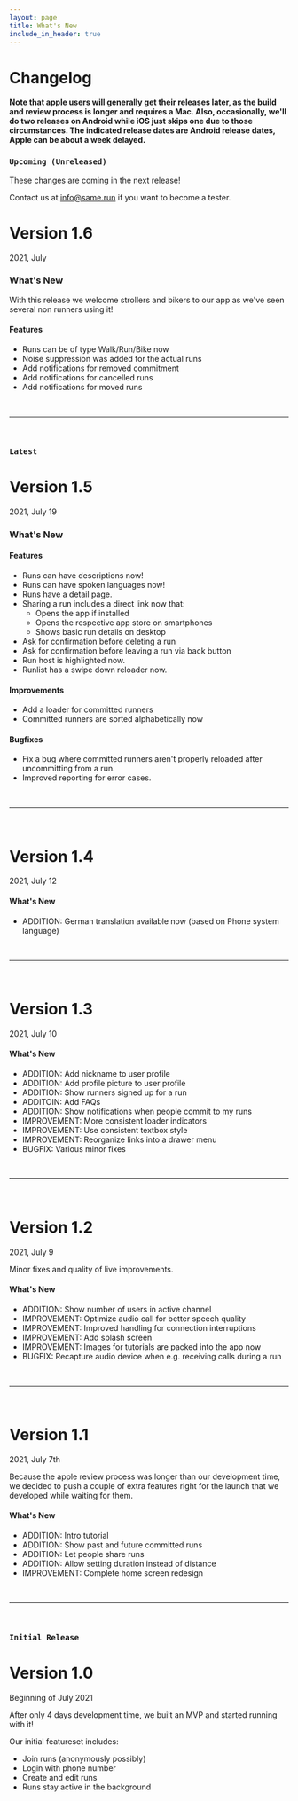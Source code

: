 ```yaml
---
layout: page
title: What's New
include_in_header: true
---
```


# Changelog

**Note that apple users will generally get their releases later, as the build and review process is longer and requires a Mac. Also, occasionally, we'll do two releases on Android while iOS just skips one due to those circumstances. The indicated release dates are Android release dates, Apple can be about a week delayed.**

### `Upcoming (Unreleased)`

These changes are coming in the next release!

Contact us at <info@same.run> if you want to become a tester.

# **Version 1.6**
2021, July

### What's New

With this release we welcome strollers and bikers to our app as we've seen
several non runners using it!

#### Features

- Runs can be of type Walk/Run/Bike now
- Noise suppression was added for the actual runs
- Add notifications for removed commitment
- Add notifications for cancelled runs
- Add notifications for moved runs

<br>

________
<br>


### `Latest`

# **Version 1.5**
2021, July 19

### What's New

#### Features

- Runs can have descriptions now!
- Runs can have spoken languages now!
- Runs have a detail page.
- Sharing a run includes a direct link now that:
    - Opens the app if installed
    - Opens the respective app store on smartphones
    - Shows basic run details on desktop
- Ask for confirmation before deleting a run
- Ask for confirmation before leaving a run via back button
- Run host is highlighted now.
- Runlist has a swipe down reloader now.

#### Improvements

- Add a loader for committed runners
- Committed runners are sorted alphabetically now

#### Bugfixes

- Fix a bug where committed runners aren't properly reloaded after uncommitting from a run.
- Improved reporting for error cases.

<br>

________
<br>


# **Version 1.4**
2021, July 12

#### What's New

- ADDITION: German translation available now (based on Phone system language)

<br>

________
<br>

# **Version 1.3**
2021, July 10

#### What's New

- ADDITION: Add nickname to user profile
- ADDITION: Add profile picture to user profile
- ADDITION: Show runners signed up for a run
- ADDITOIN: Add FAQs
- ADDITION: Show notifications when people commit to my runs
- IMPROVEMENT: More consistent loader indicators
- IMPROVEMENT: Use consistent textbox style
- IMPROVEMENT: Reorganize links into a drawer menu
- BUGFIX: Various minor fixes

<br>

________
<br>

# **Version 1.2**
2021, July 9

Minor fixes and quality of live improvements.

#### What's New

- ADDITION: Show number of users in active channel
- IMPROVEMENT: Optimize audio call for better speech quality
- IMPROVEMENT: Improved handling for connection interruptions
- IMPROVEMENT: Add splash screen
- IMPROVEMENT: Images for tutorials are packed into the app now
- BUGFIX: Recapture audio device when e.g. receiving calls during a run

<br>

________
<br>

# **Version 1.1**
2021, July 7th

Because the apple review process was longer than our development time, we
decided to push a couple of extra features right for the launch that we
developed while waiting for them.

#### What's New

- ADDITION: Intro tutorial
- ADDITION: Show past and future committed runs
- ADDITION: Let people share runs
- ADDITION: Allow setting duration instead of distance
- IMPROVEMENT: Complete home screen redesign

<br>

________
<br>

### `Initial Release`

# **Version 1.0**
Beginning of July 2021

After only 4 days development time, we built an MVP and started running with it!

Our initial featureset includes:

- Join runs (anonymously possibly)
- Login with phone number
- Create and edit runs
- Runs stay active in the background
